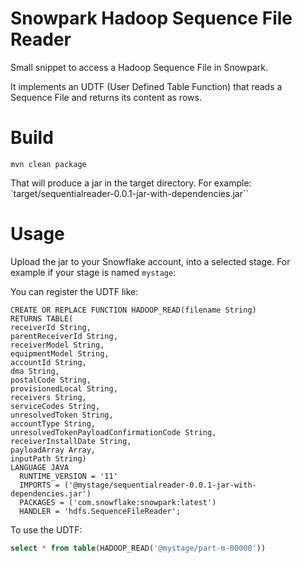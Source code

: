 # Snowpark Hadoop Sequence File Reader

Small snippet to access a Hadoop Sequence File in Snowpark.

It implements an UDTF (User Defined Table Function) that reads a Sequence File and returns its content as rows.

# Build

```
mvn clean package   
```

That will produce a jar in the target directory. For example: `target/sequentialreader-0.0.1-jar-with-dependencies.jar``

# Usage

Upload the jar to your Snowflake account, into a selected stage.
For example if your stage is named `mystage`:

You can register the UDTF like:

```
CREATE OR REPLACE FUNCTION HADOOP_READ(filename String)
RETURNS TABLE(
receiverId String,
parentReceiverId String,
receiverModel String,
equipmentModel String,
accountId String,
dma String,
postalCode String,
provisionedLocal String,
receivers String,
serviceCodes String,
unresolvedToken String, 
accountType String,
unresolvedTokenPayloadConfirmationCode String,
receiverInstallDate String, 
payloadArray Array,
inputPath String)
LANGUAGE JAVA
  RUNTIME_VERSION = '11'
  IMPORTS = ('@mystage/sequentialreader-0.0.1-jar-with-dependencies.jar')
  PACKAGES = ('com.snowflake:snowpark:latest')
  HANDLER = 'hdfs.SequenceFileReader';

```

To use the UDTF:

```sql
select * from table(HADOOP_READ('@mystage/part-m-00000'))
```
